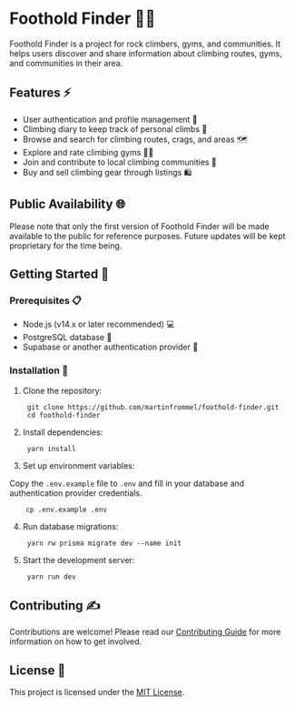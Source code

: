 # Foothold Finder 🧗‍♀️

Foothold Finder is a project for rock climbers, gyms, and communities. It helps users discover and share information about climbing routes, gyms, and communities in their area.

## Features ⚡️

- User authentication and profile management 🔐
- Climbing diary to keep track of personal climbs 📔
- Browse and search for climbing routes, crags, and areas 🗺️
- Explore and rate climbing gyms 🧗‍♂️
- Join and contribute to local climbing communities 🤝
- Buy and sell climbing gear through listings 🛍️

## Public Availability 🌐

Please note that only the first version of Foothold Finder will be made available to the public for reference purposes. Future updates will be kept proprietary for the time being.

## Getting Started 🚀

### Prerequisites 📋

- Node.js (v14.x or later recommended) 💻
- PostgreSQL database 🐘
- Supabase or another authentication provider 🔑

### Installation 🔧

1. Clone the repository:

        git clone https://github.com/martinfrommel/foothold-finder.git
        cd foothold-finder

2. Install dependencies:

        yarn install

3. Set up environment variables:

Copy the `.env.example` file to `.env` and fill in your database and authentication provider credentials.

        cp .env.example .env

4. Run database migrations:

        yarn rw prisma migrate dev --name init

5. Start the development server:

        yarn run dev

## Contributing ✍️

Contributions are welcome! Please read our [Contributing Guide](CONTRIBUTING.md) for more information on how to get involved.

## License 📄

This project is licensed under the [MIT License](LICENSE.md).





